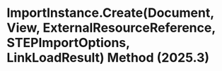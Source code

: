 # ImportInstance.Create(Document, View, ExternalResourceReference, STEPImportOptions, LinkLoadResult) Method (2025.3)

﻿